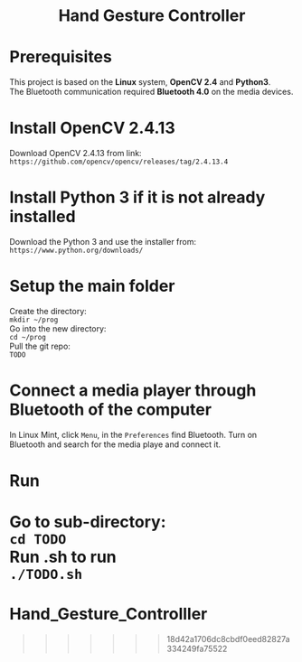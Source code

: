 <h1 align="center"><b>Hand Gesture Controller</b></h1>   

# Prerequisites
This project is based on the **Linux** system, **OpenCV 2.4** and **Python3**.    
The Bluetooth communication required **Bluetooth 4.0** on the media devices.   

# Install OpenCV 2.4.13
Download OpenCV 2.4.13 from link:   
`https://github.com/opencv/opencv/releases/tag/2.4.13.4`

# Install Python 3 if it is not already installed
Download the Python 3 and use the installer from: `https://www.python.org/downloads/`

# Setup the main folder
Create the directory:   
`mkdir ~/prog`   
Go into the new directory:   
`cd ~/prog`   
Pull the git repo:   
`TODO`   

# Connect a media player through Bluetooth of the computer
In Linux Mint, click `Menu`, in the `Preferences` find Bluetooth. Turn on Bluetooth and search for the media playe and connect it.     
# Run
Go to sub-directory:   
`cd TODO`  
Run .sh to run   
`./TODO.sh`
=======
# Hand_Gesture_Controlller
>>>>>>> 18d42a1706dc8cbdf0eed82827a334249fa75522
